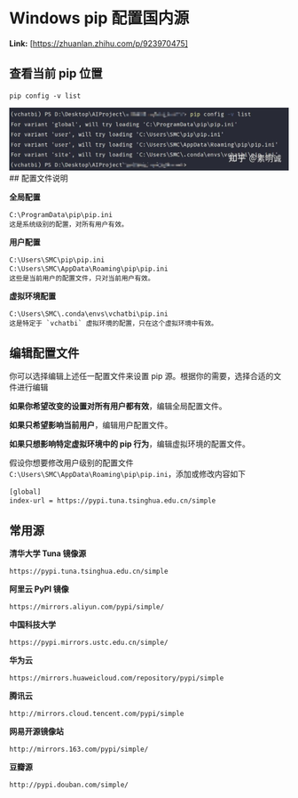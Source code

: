 # Windows pip 配置国内源



 **Link:** [https://zhuanlan.zhihu.com/p/923970475]

## 查看当前 pip 位置  
```
pip config -v list
```
![9d4a61ae89ba84e0048c931888668c08](../image/9d4a61ae89ba84e0048c931888668c08.jpg)## 配置文件说明  

**全局配置**

```
C:\ProgramData\pip\pip.ini
这是系统级别的配置，对所有用户有效。
```

**用户配置**

```
C:\Users\SMC\pip\pip.ini
C:\Users\SMC\AppData\Roaming\pip\pip.ini
这些是当前用户的配置文件，只对当前用户有效。
```

**虚拟环境配置**

```
C:\Users\SMC\.conda\envs\vchatbi\pip.ini
这是特定于 `vchatbi` 虚拟环境的配置，只在这个虚拟环境中有效。
```
## 编辑配置文件  

你可以选择编辑上述任一配置文件来设置 pip 源。根据你的需要，选择合适的文件进行编辑

**如果你希望改变的设置对所有用户都有效**，编辑全局配置文件。

**如果只希望影响当前用户**，编辑用户配置文件。

**如果只想影响特定虚拟环境中的 pip 行为**，编辑虚拟环境的配置文件。

假设你想要修改用户级别的配置文件 `C:\Users\SMC\AppData\Roaming\pip\pip.ini`，添加或修改内容如下

```
[global]
index-url = https://pypi.tuna.tsinghua.edu.cn/simple
```
## 常用源  

**清华大学 Tuna 镜像源**

```
https://pypi.tuna.tsinghua.edu.cn/simple
```

**阿里云 PyPI 镜像**

```
https://mirrors.aliyun.com/pypi/simple/
```

**中国科技大学**

```
https://pypi.mirrors.ustc.edu.cn/simple/
```

**华为云**

```
https://mirrors.huaweicloud.com/repository/pypi/simple
```

**腾讯云**

```
http://mirrors.cloud.tencent.com/pypi/simple
```

**网易开源镜像站**

```
http://mirrors.163.com/pypi/simple/
```

**豆瓣源**

```
http://pypi.douban.com/simple/
```
